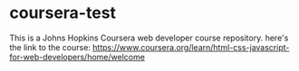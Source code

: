 # coursera-test
This is a Johns Hopkins Coursera web developer course repository.
here's the link to the course: https://www.coursera.org/learn/html-css-javascript-for-web-developers/home/welcome
